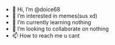 - 👋 Hi, I’m @doice68
- 👀 I’m interested in memes(sus xd)
- 🌱 I’m currently learning nothing
- 💞️ I’m looking to collaborate on nothing
- 📫 How to reach me u cant

<!---
doice68/doice68 is a ✨ special ✨ repository because its `README.md` (this file) appears on your GitHub profile.
You can click the Preview link to take a look at your changes.
--->
